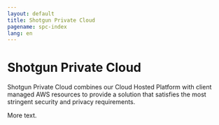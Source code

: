 ```yaml
---
layout: default
title: Shotgun Private Cloud
pagename: spc-index
lang: en
---
```


# Shotgun Private Cloud

Shotgun Private Cloud combines our Cloud Hosted Platform with client managed AWS resources to provide a solution that satisfies the most stringent security and privacy requirements.

More text.
